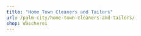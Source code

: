 ```yaml
---
title: "Home Town Cleaners and Tailors"
url: /palm-city/home-town-cleaners-and-tailors/
shop: Wäscherei
---
```

